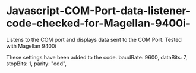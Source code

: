 # Javascript-COM-Port-data-listener-code-checked-for-Magellan-9400i-
Listens to the COM port and displays data sent to the COM Port. Tested with Magellan 9400i

These settings have been added to the code.
baudRate: 9600,
dataBits: 7,
stopBits: 1,
parity: "odd",
